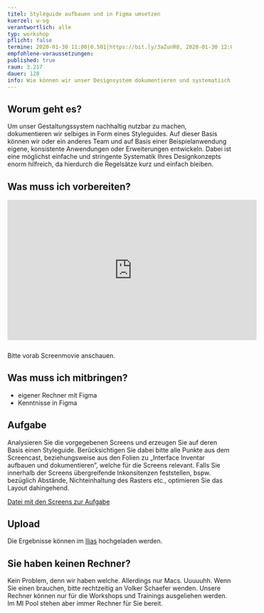 ```yaml
---
titel: Styleguide aufbauen und in Figma umsetzen
kuerzel: w-sg
verantwortlich: alle
typ: workshop
pflicht: false
termine: 2020-01-30 11:00|0.501|https://bit.ly/3aZunR0, 2020-01-30 12:00|0.502|https://bit.ly/2UeXt99
empfohlene-voraussetzungen:
published: true
raum: 3.217
dauer: 120
info: Wie können wir unser Designsystem dokumentieren und systematisch in Figma abbilden?
---
```




## Worum geht es?
Um unser Gestaltungssystem nachhaltig nutzbar zu machen, dokumentieren wir selbiges in Form eines Styleguides. Auf dieser Basis können wir oder ein anderes Team und auf Basis einer Beispielanwendung eigene, konsistente Anwendungen oder Erweiterungen entwickeln. Dabei ist eine möglichst einfache und stringente Systematik Ihres Designkonzepts enorm hilfreich, da hierdurch die Regelsätze kurz und einfach bleiben.

## Was muss ich vorbereiten?
<iframe width="560" height="315" src="https://www.youtube.com/embed/201D2OjY3HA" frameborder="0" allow="accelerometer; autoplay; encrypted-media; gyroscope; picture-in-picture" allowfullscreen style="margin-bottom: 12px"></iframe>

Bitte vorab Screenmovie anschauen.

## Was muss ich mitbringen?
- eigener Rechner mit Figma
- Kenntnisse in Figma

<!--## Material
- [Folien: Interface Inventar aufbauen und dokumentieren](../../download/workshops/interface-inventar-aufbauen/Interface-inventar-aufbauen-und-visualisieren.pdf)

Inspiration und Beispiele zum Thema finden Sie unter dem Tag „Screendesign“ bei den [Links](https://th-koeln.github.io/mi-bachelor-screendesign/links/). -->

## Aufgabe
Analysieren Sie die vorgegebenen Screens und erzeugen Sie auf deren Basis einen Styleguide.
Berücksichtigen Sie dabei bitte alle Punkte aus dem Screencast, beziehungsweise aus den Folien zu „Interface Inventar aufbauen und dokumentieren”, welche für die Screens relevant.
Falls Sie innerhalb der Screens übergreifende Inkonsitenzen feststellen, bspw. bezüglich Abstände, Nichteinhaltung des Rasters etc., optimieren Sie das Layout dahingehend.

[Datei mit den Screens zur Aufgabe](../../download/trainings/styleguide-aufbauen/podcast-player.sketch)

## Upload
Die Ergebnisse können im [Ilias](https://bit.ly/2OQiyTT) hochgeladen werden.

## Sie haben keinen Rechner?
Kein Problem, denn wir haben welche. Allerdings nur Macs. Uuuuuhh. Wenn Sie einen brauchen, bitte rechtzeitig an Volker Schaefer wenden. Unsere Rechner können nur für die Workshops und Trainings ausgeliehen werden. Im MI Pool stehen aber immer Rechner für Sie bereit.
